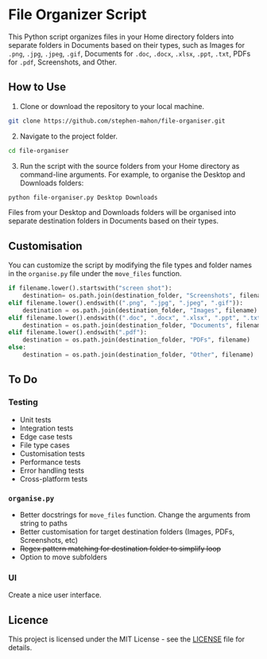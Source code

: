 # File Organizer Script

This Python script organizes files in your Home directory folders into separate folders in Documents based on their types, such as Images for `.png`, `.jpg`, `.jpeg`, `.gif`, Documents for `.doc`, `.docx`, `.xlsx`, `.ppt`, `.txt`, PDFs for `.pdf`, Screenshots, and Other.

## How to Use

1. Clone or download the repository to your local machine.

```bash
git clone https://github.com/stephen-mahon/file-organiser.git
```

2. Navigate to the project folder.

```bash
cd file-organiser
```

3. Run the script with the source folders from your Home directory as command-line arguments. For example, to organise the Desktop and Downloads folders:

```bash
python file-organiser.py Desktop Downloads
```

Files from your Desktop and Downloads folders will be organised into separate destination folders in Documents based on their types.

## Customisation

You can customize the script by modifying the file types and folder names in the `organise.py` file under the `move_files` function.

```python
if filename.lower().startswith("screen shot"):
    destination= os.path.join(destination_folder, "Screenshots", filename)
elif filename.lower().endswith((".png", ".jpg", ".jpeg", ".gif")):
    destination = os.path.join(destination_folder, "Images", filename)
elif filename.lower().endswith((".doc", ".docx", ".xlsx", ".ppt", ".txt")):
    destination = os.path.join(destination_folder, "Documents", filename)
elif filename.lower().endswith(".pdf"):
    destination = os.path.join(destination_folder, "PDFs", filename)
else:
    destination = os.path.join(destination_folder, "Other", filename)
```

## To Do

### Testing

- Unit tests
- Integration tests
- Edge case tests
- File type cases
- Customisation tests
- Performance tests
- Error handling tests
- Cross-platform tests

### `organise.py`

- Better docstrings for `move_files` function. Change the arguments from string to paths
- Better customisation for target destination folders (Images, PDFs, Screenshots, etc)
- ~~Regex pattern matching for destination folder to simplify loop~~
- Option to move subfolders

### UI

Create a nice user interface.

## Licence

This project is licensed under the MIT License - see the [LICENSE](./LICENSE) file for details.
